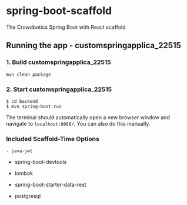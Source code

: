 # spring-boot-scaffold
The Crowdbotics Spring Boot with React scaffold

## Running the app - customspringapplica_22515

### 1. Build customspringapplica_22515
```
mvn clean package
```
### 2. Start customspringapplica_22515
```
$ cd backend
$ mvn spring-boot:run
```


The terminal should automatically open a new browser window and navigate to `localhost:8080/`. You can also do this manually.

### Included Scaffold-Time Options

    - java-jwt




  - spring-boot-devtools


  - lombok


  - spring-boot-starter-data-rest






  - postgresql


